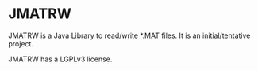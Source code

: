 # JMATRW
JMATRW is a Java Library to read/write *.MAT files. It is an initial/tentative project.

JMATRW has a LGPLv3 license.
